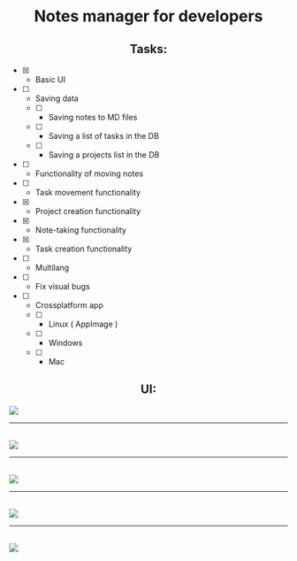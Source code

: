 <h1 align="center">Notes manager for developers</h1>

<h2 align="center">Tasks:</h2>

  - [X] - Basic UI
  
  - [ ] - Saving data
    - [ ] - Saving notes to MD files
    - [ ] - Saving a list of tasks in the DB
    - [ ] - Saving a projects list  in the DB
  
  - [ ] - Functionality of moving notes
  - [ ] - Task movement functionality
  - [X] - Project creation functionality
  - [X] - Note-taking functionality
  - [X] - Task creation functionality
  - [ ] - Multilang
  - [ ] - Fix visual bugs
  
  - [ ] - Crossplatform app
    - [ ] - Linux ( AppImage )
    - [ ] - Windows
    - [ ] - Mac
  

<h2 align="center">UI:</h2>

<img align="center" src="https://github.com/Nighty3098/CodeKeeper/assets/154594695/f20fe8d9-5f87-4246-a14d-f23be1f3c780"/>
<hr>
<br>
<img align="center" src="https://github.com/Nighty3098/CodeKeeper/assets/154594695/e1f1ca00-eb37-4bb1-a247-29ef75cdf57d"/>
<hr>
<br>
<img align="center" src="https://github.com/Nighty3098/CodeKeeper/assets/154594695/25e876c8-65fe-4b8c-83ce-275b0b2c7861"/>
<hr>
<br>
<img align="center" src="https://github.com/Nighty3098/CodeKeeper/assets/154594695/fbb9338d-20e7-4555-ac09-138947be36ab"/>
<hr>
<br>
<img align="center" src="https://github.com/Nighty3098/CodeKeeper/assets/154594695/eb7990db-e3da-4da3-bbf1-5dd337c45df8"/>

